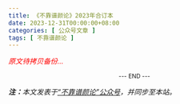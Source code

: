 ```yaml
---
title: 《不靠谱颜论》2023年合订本
date: 2023-12-31T00:00:00+08:00
categories: [ 公众号文章 ]
tags: [ 不靠谱颜论 ]
---
```


<font color=red><i>原文待拷贝备份...</i></font>

<center><small>--- END ---</small></center>

<i><b>注：</b>本文发表于[“不靠谱颜论”公众号](https://mp.weixin.qq.com/s/eDUHyrsHEiQUVj1Ansigsw)，并同步至本站。</i>
